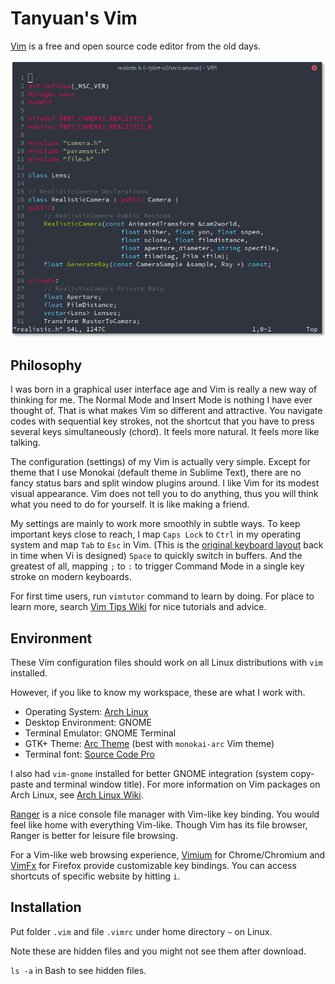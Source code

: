 # Tanyuan's Vim

[Vim](http://www.vim.org/) is a free and open source code editor from the old days.

![Vim Screenshot](screenshot.png)

## Philosophy

I was born in a graphical user interface age and Vim is really a new way of thinking for me. The Normal Mode and Insert Mode is nothing I have ever thought of. That is what makes Vim so different and attractive. You navigate codes with sequential key strokes, not the shortcut that you have to press several keys simultaneously (chord). It feels more natural. It feels more like talking.

The configuration (settings) of my Vim is actually very simple. Except for theme that I use Monokai (default theme in Sublime Text), there are no fancy status bars and split window plugins around. I like Vim for its modest visual appearance. Vim does not tell you to do anything, thus you will think what you need to do for yourself. It is like making a friend.

My settings are mainly to work more smoothly in subtle ways. To keep important keys close to reach, I map `Caps Lock` to `Ctrl` in my operating system and map `Tab` to `Esc` in Vim. (This is the [original keyboard layout](https://en.wikipedia.org/wiki/File:KB_Terminal_ADM3A.svg) back in time when Vi is designed) `Space` to quickly switch in buffers. And the greatest of all, mapping `;` to `:` to trigger Command Mode in a single key stroke on modern keyboards.

For first time users, run `vimtutor` command to learn by doing. For place to learn more, search [Vim Tips Wiki](http://vim.wikia.com/wiki/Vim_Tips_Wiki) for nice tutorials and advice.

## Environment

These Vim configuration files should work on all Linux distributions with `vim` installed.

However, if you like to know my workspace, these are what I work with.

- Operating System: [Arch Linux](https://www.archlinux.org/)
- Desktop Environment: GNOME
- Terminal Emulator: GNOME Terminal
- GTK+ Theme: [Arc Theme](https://github.com/horst3180/Arc-theme) (best with `monokai-arc` Vim theme)
- Terminal font: [Source Code Pro](https://github.com/adobe-fonts/source-code-pro)

I also had `vim-gnome` installed for better GNOME integration (system copy-paste and terminal window title). For more information on Vim packages on Arch Linux, see [Arch Linux Wiki](https://wiki.archlinux.org/index.php/Vim).

[Ranger](http://ranger.nongnu.org/) is a nice console file manager with Vim-like key binding. You would feel like home with everything Vim-like. Though Vim has its file browser, Ranger is better for leisure file browsing.

For a Vim-like web browsing experience, [Vimium](https://chrome.google.com/webstore/detail/vimium/dbepggeogbaibhgnhhndojpepiihcmeb) for Chrome/Chromium and [VimFx](https://addons.mozilla.org/zh-tw/firefox/addon/vimfx/) for Firefox provide customizable key bindings. You can access shortcuts of specific website by hitting `i`.

## Installation

Put folder `.vim` and file `.vimrc` under home directory `~` on Linux.

Note these are hidden files and you might not see them after download.

`ls -a` in Bash to see hidden files.
